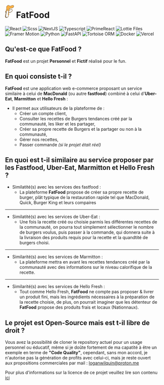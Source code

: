 # ![FatFood Icon](assets/icon.png) FatFood

![React](https://img.shields.io/badge/-React-61DAFB?logo=react&logoColor=white)
![Scss](https://img.shields.io/badge/-Scss-CC6699?logo=sass&logoColor=white)
![NextJS](https://img.shields.io/badge/-Next.js-000000?logo=next.js&logoColor=white)
![Typescript](https://img.shields.io/badge/-TypeScript-3178C6?logo=typescript&logoColor=white)
![PrimeReact](https://img.shields.io/badge/-PrimeReact-61DAFB?logo=react&logoColor=white)
![Lottie Files](https://img.shields.io/badge/-Lottie%20Files-009688)
![Framer Motion](https://img.shields.io/badge/-Framer%20Motion-0055FF?logo=framer&logoColor=white)
![Python](https://img.shields.io/badge/-Python-3776AB?logo=python&logoColor=white)
![FastAPI](https://img.shields.io/badge/-FastAPI-009688?logo=fastapi&logoColor=white)
![Tortoise ORM](https://img.shields.io/badge/-Tortoise%20ORM-FF4500)
![Docker](https://img.shields.io/badge/-Docker-2496ED?logo=docker&logoColor=white)
![Vercel](https://img.shields.io/badge/-Vercel-000000?logo=vercel&logoColor=white)


## Qu'est-ce que FatFood ?

**FatFood** est un projet **Personnel** et **Fictif** réalisé pour le fun.

## En quoi consiste t-il ?

**FatFood** est une application web e-commerce proposant un service similaire à celui de **MacDonald** (ou autre **fastfood**) combiné à celui d'**Uber-Eat**, **Marmitton** et **Hello Fresh** : 
  - Il permet aux utilisateurs de la plateforme de : 
      - Créer un compte client,
      - Consulter les recettes de Burgers tendances créé par la communauté, les liker et les partager,
      - Créer sa propre recette de Burgers et la partager ou non à la communauté,
      - Gérer nos recettes,
      - Passer commande _(si le projet était réel)_

## En quoi est t-il similaire au service proposer par les Fastfood, Uber-Eat, Marmitton et Hello Fresh ?

- Similatité(s) avec les services des fastfood : 
  - La plateforme **FatFood** propose de créer sa propre recette de burger, plât typique de la restauration rapide tel que MacDonald, Quick, Burger King et leurs compaires
---
- Similatité(s) avec les services de Uber-Eat :
  - Une fois la recette créé ou choisie parmis les différentes recettes de la communauté, on pourra tout simplement sélectionner le nombre de burgers voulus, puis passer à la commande, qui donnera suite à la livraison des produits requis pour la recette et la quandtité de burgers choisi.
---
- Similarité(s) avec les services de Marmitton : 
  - La plateforme mettra en avant les recettes tendances créé par la communauté avec des informations sur le niveau calorifique de la recette.
---
- Similarité(s) avec les services de Hello Fresh : 
  - Tout comme Hello Fresh, **FatFood** ne compte pas proposer & livrer un produit fini, mais les ingrédients nécessaires à la préparation de la recette choisie, de plus, on pourrait imaginer que les détenteur de **FatFood** propose des produits frais et locaux (Nationnaux).

## Le projet est Open-Source mais est t-il libre de droit ?

Vous avez la possibilité de cloner le repository actuel pour un usage personnel ou éducatif, même si je doûte fortement de ma capatité à être un exemple en terme de **"Code Quality"**, cependant, sans mon accord, je n'autorise pas la génération de profits avec celui-ci, mais je reste ouvert aux propositions commerciales par mail : loganwilquin@proton.me

Pour plus d'informations sur la licence de ce projet veuillez lire son contenu [ici](/LICENSE.txt)